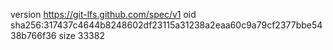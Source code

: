 version https://git-lfs.github.com/spec/v1
oid sha256:317437c4644b8248602df23115a31238a2eaa60c9a79cf2377bbe5438b766f36
size 33382

